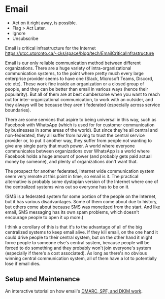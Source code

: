# Email

- Act on it right away, is possible.
- Flag > Act Later.
- Ignore
- Unsubscribe


Email is critical infrastructure for the Internet
https://utcc.utoronto.ca/~cks/space/blog/tech/EmailCriticalInfrastructure

Email is our only reliable communication method between different organizations. There are a huge variety of intra-organizational communication systems, to the point where pretty much every large enterprise provider seems to have one (Slack, Microsoft Teams, Discord, etc etc). These work fine inside an organization or a closed group of people, and they can be better than email in various ways (hence their popularity). But all of them are at best cumbersome when you want to reach out for inter-organizational communication, to work with an outsider, and they always will be because they aren't federated (especially across service boundaries).

There are some services that aspire to being universal in this way, such as Facebook with WhatsApp (which is used for for customer communication by businesses in some areas of the world). But since they're all central and non-federated, they all suffer from having to trust the central service provider or, to put it another way, they suffer from people not wanting to give any single party that much power. A world where everyone communicates between organizations over WhatsApp is a world where Facebook holds a huge amount of power (and probably gets paid actual money by someone), and plenty of organizations don't want that.

The prospect for another federated, Internet wide communication system seem very remote at this point in time, so email is it. The practical alternative is probably some dystopian version of the Internet where one of the centralized systems wins out so everyone has to be on it.

(SMS is a federated system for some portion of the people on the Internet, but it has various disadvantages. Some of them come about due to history, but others come about because SMS was monetized from the start. And like email, SMS messaging has its own spam problems, which doesn't encourage people to open it up more.)

I think a corollary of this is that it's to the advantage of all of the big centralized systems to keep email alive. If they kill email, on the one hand it could drive people to their central system, but on the other hand it might force people to someone else's central system, because people will be forced to do something and they probably won't join everyone's system (especially if there's a cost associated). As long as there's no obvious winning central communication system, all of them have a lot to potentially lose if email dies.

## Setup and Maintenance

An interactive tutorial on how email's [DMARC, SPF, and DKIM work](https://www.learndmarc.com).